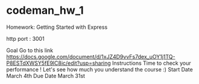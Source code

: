 # codeman_hw_1
Homework: Getting Started with Express

http port : 3001

Goal
Go to this link https://docs.google.com/document/d/1xJZ4D9vvFs7dex_uOY1j1TQ-P8ESTdXWSY5fE9lC8ic/edit?usp=sharing
Instructions
Time to check your performance ! Let's see how much you understand the course :)
Start Date
March 4th
Due Date
March 31st
